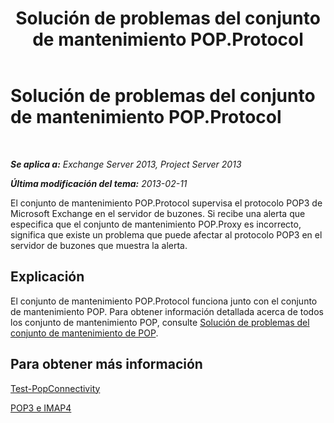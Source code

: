 ﻿---
title: Solución de problemas del conjunto de mantenimiento POP.Protocol
TOCTitle: Solución de problemas del conjunto de mantenimiento POP.Protocol
ms:assetid: 4a205a83-153a-4e93-a7af-43d2ab815809
ms:mtpsurl: https://technet.microsoft.com/es-es/library/ms.exch.scom.pop.protocol(v=EXCHG.150)
ms:contentKeyID: 53181908
ms.date: 10/08/2015
mtps_version: v=EXCHG.150
ms.translationtype: HT
---

# Solución de problemas del conjunto de mantenimiento POP.Protocol

 

_**Se aplica a:**  Exchange Server 2013, Project Server 2013_

_**Última modificación del tema:**  2013-02-11_

El conjunto de mantenimiento POP.Protocol supervisa el protocolo POP3 de Microsoft Exchange en el servidor de buzones. Si recibe una alerta que especifica que el conjunto de mantenimiento POP.Proxy es incorrecto, significa que existe un problema que puede afectar al protocolo POP3 en el servidor de buzones que muestra la alerta.

## Explicación

El conjunto de mantenimiento POP.Protocol funciona junto con el conjunto de mantenimiento POP. Para obtener información detallada acerca de todos los conjunto de mantenimiento POP, consulte [Solución de problemas del conjunto de mantenimiento de POP](troubleshooting-pop-health-set.md).

## Para obtener más información

[Test-PopConnectivity](https://technet.microsoft.com/es-es/library/bb738143\(v=exchg.150\))

[POP3 e IMAP4](https://technet.microsoft.com/es-es/library/jj657728\(v=exchg.150\))


